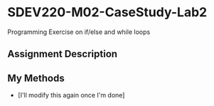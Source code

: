 # SDEV220-M02-CaseStudy-Lab2
 Programming Exercise on if/else and while loops

## Assignment Description
## My Methods 
- [I'll modify this again once I'm done]
